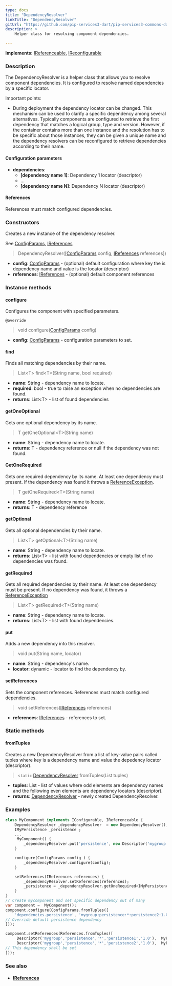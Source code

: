 ```yaml
---
type: docs
title: "DependencyResolver"
linkTitle: "DependencyResolver"
gitUrl: "https://github.com/pip-services3-dart/pip-services3-commons-dart"
description: >
    Helper class for resolving component dependencies.  

---
```


**Implements:** [IReferenceable](../ireferenceable), [IReconfigurable](../../config/ireconfigurable)

### Description
The DependencyResolver is a helper class that allows you to resolve component dependencies. It is configured to resolve named dependencies by a specific locator.  

Important points:

- During deployment the dependency locator can be changed. This mechanism can be used to clarify a specific dependency among several alternatives. Typically components are configured to retrieve the first dependency that matches a logical group, type and version. However, if the container contains more than one instance and the resolution has to be specific about those instances, they can be given a unique name and the dependency resolvers can be reconfigured to retrieve dependencies according to their name.

#### Configuration parameters

- **dependencies**:
    - **[dependency name 1]**: Dependency 1 locator (descriptor)
    - ...
    - **[dependency name N]**: Dependency N locator (descriptor)

#### References

References must match configured dependencies.

### Constructors
Creates a new instance of the dependency resolver.

See [ConfigParams](../../config/config_params), [IReferences](../ireferences)

> DependencyResolver([[ConfigParams](../../config/config_params) config, [IReferences](../ireferences) references])

- **config**: [ConfigParams](../../config/config_params) - (optional) default configuration where key the is dependency name and value is the locator (descriptor)
- **references**: [IReferences](../ireferences) - (optional) default component references


### Instance methods

#### configure
Configures the component with specified parameters.

`@override`
> void configure([ConfigParams](../../config/config_params) config)

- **config**: [ConfigParams](../../config/config_params) - configuration parameters to set.

#### find
Finds all matching dependencies by their name.

> List\<T\> find\<T\>(String name, bool required)

- **name**: String - dependency name to locate.
- **required**: bool - true to raise an exception when no dependencies are found.
- **returns**: List\<T\> - list of found dependencies

#### getOneOptional
Gets one optional dependency by its name.

> T getOneOptional\<T\>(String name)

- **name**: String - dependency name to locate.
- **returns**: T - dependency reference or null if the dependency was not found.

#### GetOneRequired
Gets one required dependency by its name.
At least one dependency must present.
If the dependency was found it throws a [ReferenceException](../reference_exception).

> T getOneRequired\<T\>(String name) 

- **name**: String - dependency name to locate.
- **returns**: T - dependency reference

#### getOptional
Gets all optional dependencies by their name.

> List\<T\> getOptional\<T\>(String name)

- **name**: String - dependency name to locate.
- **returns**: List\<T\> - list with found dependencies or empty list of no dependencies was found.

#### getRequired
Gets all required dependencies by their name.
At least one dependency must be present.
If no dependency was found, it throws a [ReferenceException](../reference_exception)

> List\<T\> getRequired\<T\>(String name)

- **name**: String - dependency name to locate.
- **returns**: List\<T\> - list with found dependencies.

#### put
Adds a new dependency into this resolver.

> void put(String name, locator)

- **name**: String - dependency's name.
- **locator**: dynamic - locator to find the dependency by.

#### setReferences
Sets the component references. References must match configured dependencies.

> void setReferences([IReferences](../ireferences) references)

- **references**: [IReferences](../ireferences) - references to set.

### Static methods

#### fromTuples
Creates a new DependencyResolver from a list of key-value pairs called tuples
where key is a dependency name and value the depedency locator (descriptor).

> `static` [DependencyResolver]() fromTuples(List tuples)

- **tuples**: List - list of values where odd elements are dependency names and the following even elements are dependency locators (descriptor).
- **returns**: [DependencyResolver]() - newly created DependencyResolver.

### Examples

```dart
class MyComponent implements IConfigurable, IReferenceable {
    DependencyResolver _dependencyResolver  = new DependencyResolver();
    IMyPersistence _persistence ;
    ...
     MyComponent() {
        _dependencyResolver.put('persistence', new Descriptor('mygroup', 'persistence', '*', '*', '1.0'));
    }

    configure(ConfigParams config ) {
        _dependencyResolver.configure(config);
    }

    setReferences(IReferences references) {
        _dependencyResolver.setReferences(references);
        _persistence = _dependencyResolver.getOneRequired<IMyPersistence>('persistence');
    }
}
// Create mycomponent and set specific dependency out of many
var component =  MyComponent();
component.configure(ConfigParams.fromTuples([
    'dependencies.persistence', 'mygroup:persistence:*:persistence2:1.0'
// Override default persistence dependency
]));

component.setReferences(References.fromTuples([
     Descriptor('mygroup','persistence','*','persistence1','1.0'),  MyPersistence(),
     Descriptor('mygroup','persistence','*','persistence2','1.0'),  MyPersistence()
// This dependency shall be set
]));

```

### See also
- #### [IReferences](../ireferences)
